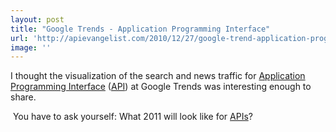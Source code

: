 ```yaml
---
layout: post
title: "Google Trends - Application Programming Interface"
url: 'http://apievangelist.com/2010/12/27/google-trend-application-programming-interface/'
image: ''
---
```


I thought the visualization of the search and news traffic for [Application Programming Interface][1] ([API][1]) at Google Trends was interesting enough to share.

<img class="aligncenter" src="http://www.google.com/trends/viz?q=application+programming+interface&amp;date=all&amp;geo=all&amp;graph=weekly_img&amp;sa=N" alt="" /> You have to ask yourself: What 2011 will look like for [APIs][1]?

   [1]: http://www.apievangelist.com/
